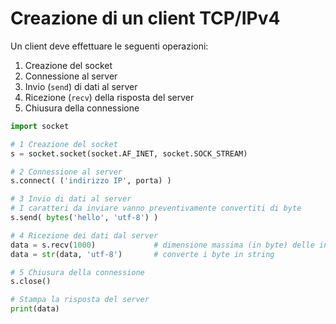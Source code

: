 # Creazione di un client TCP/IPv4

Un client deve effettuare le seguenti operazioni:

1. Creazione del socket
2. Connessione al server
3. Invio (`send`) di dati al server
4. Ricezione (`recv`) della risposta del server
5. Chiusura della connessione

```py
import socket

# 1 Creazione del socket
s = socket.socket(socket.AF_INET, socket.SOCK_STREAM)

# 2 Connessione al server
s.connect( ('indirizzo IP', porta) )

# 3 Invio di dati al server
# I caratteri da inviare vanno preventivamente convertiti di byte
s.send( bytes('hello', 'utf-8') )

# 4 Ricezione dei dati dal server
data = s.recv(1000)             # dimensione massima (in byte) delle informazioni che possono essere lette
data = str(data, 'utf-8')       # converte i byte in string

# 5 Chiusura della connessione
s.close()

# Stampa la risposta del server
print(data)
```